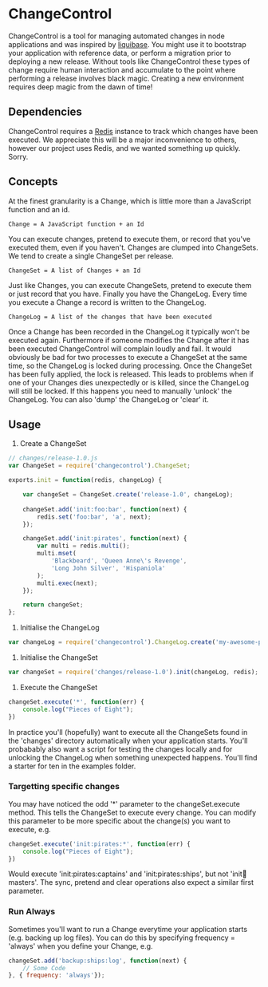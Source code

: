 # ChangeControl
ChangeControl is a tool for managing automated changes in node applications and was inspired by [liquibase](http://www.liquibase.org). You might use it to bootstrap your application with reference data, or perform a migration prior to deploying a new release. Without tools like ChangeControl these types of change require human interaction and accumulate to the point where performing a release involves black magic. Creating a new environment requires deep magic from the dawn of time! 

## Dependencies
ChangeControl requires a [Redis](http://www.redis.com) instance to track which changes have been executed. We appreciate this will be a major inconvenience to others, however our project uses Redis, and we wanted something up quickly. Sorry.

## Concepts
At the finest granularity is a Change, which is little more than a JavaScript function and an id.

    Change = A JavaScript function + an Id

You can execute changes, pretend to execute them, or record that you've executed them, even if you haven't. Changes are clumped into ChangeSets. We tend to create a single ChangeSet per release.

    ChangeSet = A list of Changes + an Id

Just like Changes, you can execute ChangeSets, pretend to execute them or just record that you have. Finally you have the ChangeLog. Every time you execute a Change a record is written to the ChangeLog. 

    ChangeLog = A list of the changes that have been executed

Once a Change has been recorded in the ChangeLog it typically won't be executed again. Furthermore if someone modifies the Change after it has been executed ChangeControl will complain loudly and fail. It would obviously be bad for two processes to execute a ChangeSet at the same time, so the ChangeLog is locked during processing. Once the ChangeSet has been fully applied, the lock is released. This leads to problems when if one of your Changes dies unexpectedly or is killed, since the ChangeLog will still be locked. If this happens you need to manually 'unlock' the ChangeLog. You can also 'dump' the ChangeLog or 'clear' it.

## Usage

1. Create a ChangeSet

```js
// changes/release-1.0.js
var ChangeSet = require('changecontrol').ChangeSet;

exports.init = function(redis, changeLog) {

    var changeSet = ChangeSet.create('release-1.0', changeLog);     
    
    changeSet.add('init:foo:bar', function(next) {
        redis.set('foo:bar', 'a', next);
    });

    changeSet.add('init:pirates', function(next) {
        var multi = redis.multi();
        multi.mset(
            'Blackbeard', 'Queen Anne\'s Revenge',                  
            'Long John Silver', 'Hispaniola'
        );
        multi.exec(next);
    });

    return changeSet;
}; 
```
1. Initialise the ChangeLog
```js
var changeLog = require('changecontrol').ChangeLog.create('my-awesome-project', redis);
```
1. Initialise the ChangeSet
```js
var changeSet = require('changes/release-1.0').init(changeLog, redis);
```
1. Execute the ChangeSet
```js
changeSet.execute('*', function(err) {
    console.log("Pieces of Eight");
})
```

In practice you'll (hopefully) want to execute all the ChangeSets found in the 'changes' directory automatically when your application starts. You'll probabably also want a script for testing the changes locally and for unlocking the ChangeLog when something unexpected happens. You'll find a starter for ten in the examples folder.

### Targetting specific changes
You may have noticed the odd '*' parameter to the changeSet.execute method. This tells the ChangeSet to execute every change. You can modify this parameter to be more specific about the change(s) you want to execute, e.g.

```js
changeSet.execute('init:pirates:*', function(err) {
    console.log("Pieces of Eight");
})
```

Would execute 'init:pirates:captains' and 'init:pirates:ships', but not 'init:ninja:masters'. The sync, pretend and clear operations also expect a similar first parameter.

### Run Always
Sometimes you'll want to run a Change everytime your application starts (e.g. backing up log files). You can do this by specifying frequency = 'always' when you define your Change, e.g.

```js
changeSet.add('backup:ships:log', function(next) {
    // Some Code
}, { frequency: 'always'});
```
